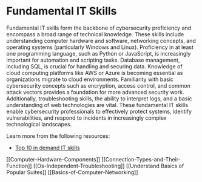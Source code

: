 # Fundamental IT Skills

Fundamental IT skills form the backbone of cybersecurity proficiency and encompass a broad range of technical knowledge. These skills include understanding computer hardware and software, networking concepts, and operating systems (particularly Windows and Linux). Proficiency in at least one programming language, such as Python or JavaScript, is increasingly important for automation and scripting tasks. Database management, including SQL, is crucial for handling and securing data. Knowledge of cloud computing platforms like AWS or Azure is becoming essential as organizations migrate to cloud environments. Familiarity with basic cybersecurity concepts such as encryption, access control, and common attack vectors provides a foundation for more advanced security work. Additionally, troubleshooting skills, the ability to interpret logs, and a basic understanding of web technologies are vital. These fundamental IT skills enable cybersecurity professionals to effectively protect systems, identify vulnerabilities, and respond to incidents in increasingly complex technological landscapes.

Learn more from the following resources:

- [Top 10 in demand IT skills](https://www.comptia.org/blog/top-it-skills-in-demand)

[[Computer-Hardware-Components]]
[[Connection-Types-and-Their-Function]]
[[Os-Independent-Troubleshooting]]
[[Understand Basics of Popular Suites]]
[[Basics-of-Computer-Networking]]
